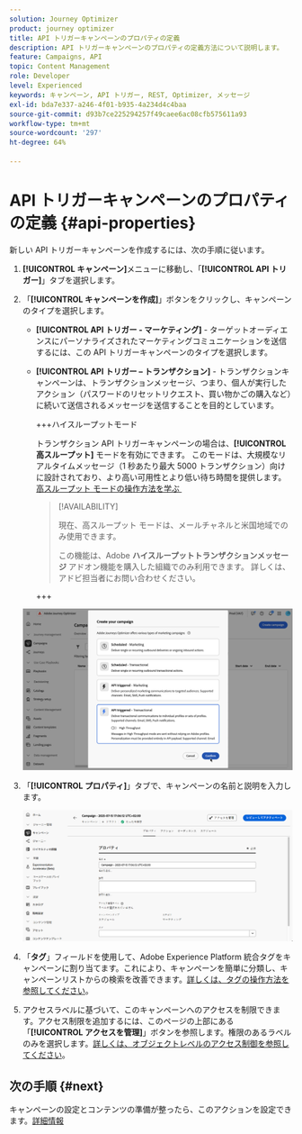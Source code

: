 ```yaml
---
solution: Journey Optimizer
product: journey optimizer
title: API トリガーキャンペーンのプロパティの定義
description: API トリガーキャンペーンのプロパティの定義方法について説明します。
feature: Campaigns, API
topic: Content Management
role: Developer
level: Experienced
keywords: キャンペーン, API トリガー, REST, Optimizer, メッセージ
exl-id: bda7e337-a246-4f01-b935-4a234d4c4baa
source-git-commit: d93b7ce225294257f49caee6ac08cfb575611a93
workflow-type: tm+mt
source-wordcount: '297'
ht-degree: 64%

---
```


# API トリガーキャンペーンのプロパティの定義 {#api-properties}

新しい API トリガーキャンペーンを作成するには、次の手順に従います。

1. **[!UICONTROL キャンペーン]**&#x200B;メニューに移動し、「**[!UICONTROL API トリガー]**」タブを選択します。

1. 「**[!UICONTROL キャンペーンを作成]**」ボタンをクリックし、キャンペーンのタイプを選択します。

   * **[!UICONTROL API トリガー - マーケティング]** - ターゲットオーディエンスにパーソナライズされたマーケティングコミュニケーションを送信するには、この API トリガーキャンペーンのタイプを選択します。

   * **[!UICONTROL API トリガー – トランザクション]** - トランザクションキャンペーンは、トランザクションメッセージ、つまり、個人が実行したアクション（パスワードのリセットリクエスト、買い物かごの購入など）に続いて送信されるメッセージを送信することを目的としています。

     +++ハイスループットモード

     トランザクション API トリガーキャンペーンの場合は、**[!UICONTROL 高スループット]** モードを有効にできます。 このモードは、大規模なリアルタイムメッセージ（1 秒あたり最大 5000 トランザクション）向けに設計されており、より高い可用性とより低い待ち時間を提供します。 [&#x200B; 高スループット モードの操作方法を学ぶ &#x200B;](../campaigns/api-triggered-high-throughput.md)

     >[!AVAILABILITY]
     >
     >現在、高スループット モードは、メールチャネルと米国地域でのみ使用できます。
     >
     >この機能は、Adobe **ハイスループットトランザクションメッセージ** アドオン機能を購入した組織でのみ利用できます。 詳しくは、アドビ担当者にお問い合わせください。

     +++

   ![](assets/api-triggered-modal.png)

1. 「**[!UICONTROL プロパティ]**」タブで、キャンペーンの名前と説明を入力します。

   ![](assets/create-campaign-properties.png)

1. 「**タグ**」フィールドを使用して、Adobe Experience Platform 統合タグをキャンペーンに割り当てます。これにより、キャンペーンを簡単に分類し、キャンペーンリストからの検索を改善できます。[詳しくは、タグの操作方法を参照してください](../start/search-filter-categorize.md#tags)。

1. アクセスラベルに基づいて、このキャンペーンへのアクセスを制限できます。アクセス制限を追加するには、このページの上部にある「**[!UICONTROL アクセスを管理]**」ボタンを参照します。権限のあるラベルのみを選択します。[詳しくは、オブジェクトレベルのアクセス制御を参照してください](../administration/object-based-access.md)。

## 次の手順 {#next}

キャンペーンの設定とコンテンツの準備が整ったら、このアクションを設定できます。[詳細情報](api-triggered-campaign-action.md)
